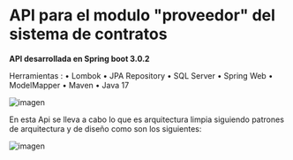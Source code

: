 # API para el modulo "proveedor" del sistema de contratos

**API desarrollada en Spring boot 3.0.2**

Herramientas : 
    • Lombok
    • JPA Repository
    • SQL Server
    • Spring Web
    • ModelMapper
    • Maven
    • Java 17
 
 ![imagen](https://github.com/AldoRomeroJimenez/proveedorAPI/assets/112647926/6b6784c5-f7c1-4147-9042-f15f49fb9b9f)


En esta Api se lleva a cabo lo que es arquitectura limpia siguiendo patrones de arquitectura y de diseño como son los siguientes:

![imagen](https://github.com/AldoRomeroJimenez/proveedorAPI/assets/112647926/475fa643-b2e7-455f-96c7-b71d9f99aaba)
